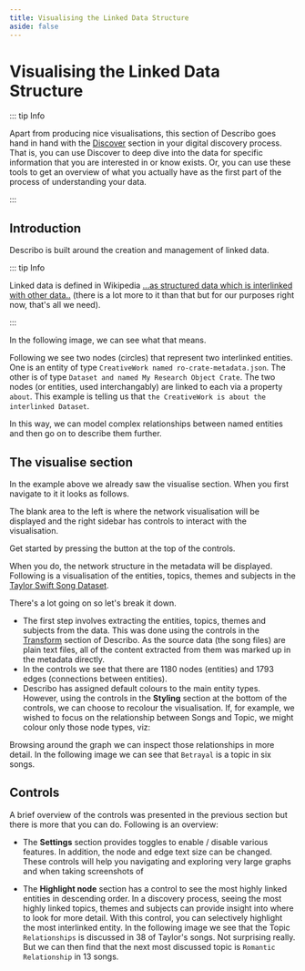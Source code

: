 ```yaml
---
title: Visualising the Linked Data Structure
aside: false
---
```


# Visualising the Linked Data Structure

::: tip Info

Apart from producing nice visualisations, this section of Describo goes hand in hand with the
[Discover](/docs/guide/assistant-supported-discovery) section in your digital discovery process.
That is, you can use Discover to deep dive into the data for specific information that you are
interested in or know exists. Or, you can use these tools to get an overview of what you actually
have as the first part of the process of understanding your data.

:::

## Introduction

Describo is built around the creation and management of linked data.

::: tip Info

Linked data is defined in Wikipedia
[...as structured data which is interlinked with other data..](https://en.wikipedia.org/wiki/Linked_data)
(there is a lot more to it than that but for our purposes right now, that's all we need).

:::

In the following image, we can see what that means.

Following we see two nodes (circles) that represent two interlinked entities. One is an entity of
type `CreativeWork named ro-crate-metadata.json`. The other is of type
`Dataset and named My Research Object Crate`. The two nodes (or entities, used interchangably) are
linked to each via a property `about`. This example is telling us that
`the CreativeWork is about the interlinked Dataset`.

<ImageComponent src="/images/guide-visualise/visualise1.webp"></ImageComponent>

In this way, we can model complex relationships between named entities and then go on to describe
them further.

## The visualise section

In the example above we already saw the visualise section. When you first navigate to it it looks as
follows.

<ImageComponent src="/images/guide-visualise/visualise2.webp"></ImageComponent>

The blank area to the left is where the network visualisation will be displayed and the right
sidebar has controls to interact with the visualisation.

Get started by pressing the
<span class="text-sm bg-blue-500 text-white py-1 px-2 rounded"><FontAwesomeIcon :icon="faPlay" /></span>
button at the top of the controls.

When you do, the network structure in the metadata will be displayed. Following is a visualisation
of the entities, topics, themes and subjects in the
[Taylor Swift Song Dataset](/docs/articles/taytay-sings-the-budget-blues).

<ImageComponent src="/images/guide-visualise/visualise3.webp"></ImageComponent>

There's a lot going on so let's break it down.

-   The first step involves extracting the entities, topics, themes and subjects from the data. This
    was done using the controls in the [Transform](/docs/guide/transforming-content) section of
    Describo. As the source data (the song files) are plain text files, all of the content extracted
    from them was marked up in the metadata directly.
-   In the controls we see that there are 1180 nodes (entities) and 1793 edges (connections between
    entities).
-   Describo has assigned default colours to the main entity types. However, using the controls in
    the **Styling** section at the bottom of the controls, we can choose to recolour the
    visualisation. If, for example, we wished to focus on the relationship between Songs and Topic,
    we might colour only those node types, viz:

<ImageComponent src="/images/guide-visualise/visualise4.webp"></ImageComponent>

Browsing around the graph we can inspect those relationships in more detail. In the following image
we can see that `Betrayal` is a topic in six songs.

<ImageComponent src="/images/guide-visualise/visualise5.webp"></ImageComponent>

## Controls

A brief overview of the controls was presented in the previous section but there is more that you
can do. Following is an overview:

-   The **Settings** section provides toggles to enable / disable various features. In addition, the
    node and edge text size can be changed. These controls will help you navigating and exploring
    very large graphs and when taking screenshots of

-   The **Highlight node** section has a control to see the most highly linked entities in
    descending order. In a discovery process, seeing the most highly linked topics, themes and
    subjects can provide insight into where to look for more detail. With this control, you can
    selectively highlight the most interlinked entity. In the following image we see that the Topic
    `Relationships` is discussed in 38 of Taylor's songs. Not surprising really. But we can then
    find that the next most discussed topic is `Romantic Relationship` in 13 songs.

<ImageComponent src="/images/guide-visualise/visualise6.webp"></ImageComponent>
<ImageComponent src="/images/guide-visualise/visualise7.webp"></ImageComponent>

<script setup>
   import { faPlay } from "@fortawesome/free-solid-svg-icons";
</script>
